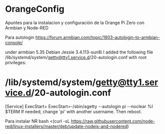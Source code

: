 # OrangeConfig

Apuntes para la instalacion y configuración de la Orange Pi Zero con Armbian y Node-RED

Para autologin
https://forum.armbian.com/topic/1903-autologin-to-armbian-console/

under armbian 5.35 Debian Jessie 3.4.113-sun8i I added the following file /lib/systemd/system/getty@tty1.service.d/20-autologin.conf with root privileges:

# /lib/systemd/system/getty@tty1.service.d/20-autologin.conf

[Service]
ExecStart=
ExecStart=-/sbin/agetty --autologin pi --noclear %I $TERM
If needed, change 'pi' with another username. Then reboot.

Para instalar NR
bash <(curl -sL https://raw.githubusercontent.com/node-red/linux-installers/master/deb/update-nodejs-and-nodered)

